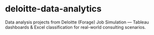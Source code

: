 # deloitte-data-analytics
Data analysis projects from Deloitte (Forage) Job Simulation — Tableau dashboards &amp; Excel classification for real-world consulting scenarios.
